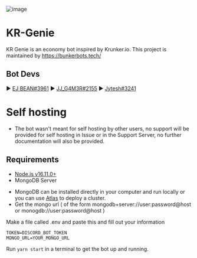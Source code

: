 ![image](https://user-images.githubusercontent.com/64283902/118817039-6c9f0000-b8d0-11eb-9a31-872542d0d51e.png)
# KR-Genie

KR Genie is an economy bot inspired by Krunker.io. This project is maintained by https://bunkerbots.tech/

## Bot Devs
► [EJ BEAN#3961](https://github.com/EJBEAN2op)
► [JJ_G4M3R#2155](https://github.com/JJ-G4M3R)
► [Jytesh#3241](https://github.com/Jytesh)

# Self hosting
- The bot wasn't meant for self hosting by other users, no support will be provided for self hosting in Issue or in the Support Server, no further documentation will also be provided.

## Requirements
- [Node.js v16.11.0+](https://github.com/nvm-sh/nvm)
- MongoDB Server

* MongoDB can be installed directly in your computer and run locally or you can use [Atlas](https://codeforgeek.com/mongodb-atlas-node-js/) to deploy a cluster.
* Get the mongo url ( of the form mongodb+server://user:password@host or monogdb://user:password@host )

Make a file called .env and paste this and fill out your information
```
TOKEN=DISCORD_BOT_TOKEN
MONGO_URL=YOUR_MONGO_URL
```
Run `yarn start` in a terminal to get the bot up and running.
